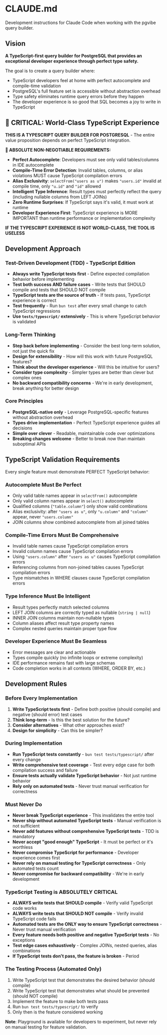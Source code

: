 # CLAUDE.md

Development instructions for Claude Code when working with the pgvibe query builder.

## Vision

**A TypeScript-first query builder for PostgreSQL that provides an exceptional developer experience through perfect type safety.**

The goal is to create a query builder where:
- TypeScript developers feel at home with perfect autocomplete and compile-time validation
- PostgreSQL's full feature set is accessible without abstraction overhead
- Type safety eliminates runtime query errors before they happen
- The developer experience is so good that SQL becomes a joy to write in TypeScript

## 🚨 CRITICAL: World-Class TypeScript Experience

**THIS IS A TYPESCRIPT QUERY BUILDER FOR POSTGRESQL** - The entire value proposition depends on perfect TypeScript integration.

**🎯 ABSOLUTE NON-NEGOTIABLE REQUIREMENTS:**
- **Perfect Autocomplete**: Developers must see only valid tables/columns in IDE autocomplete
- **Compile-Time Error Detection**: Invalid tables, columns, or alias violations MUST cause TypeScript compilation errors
- **Alias Exclusivity**: `selectFrom("users as u")` makes `"users.id"` invalid at compile time, only `"u.id"` and `"id"` allowed
- **Intelligent Type Inference**: Result types must perfectly reflect the query (including nullable columns from LEFT JOINs)
- **Zero Runtime Surprises**: If TypeScript says it's valid, it must work at runtime
- **Developer Experience First**: TypeScript experience is MORE IMPORTANT than runtime performance or implementation complexity

**IF THE TYPESCRIPT EXPERIENCE IS NOT WORLD-CLASS, THE TOOL IS USELESS**

## Development Approach

### Test-Driven Development (TDD) - TypeScript Edition
- **Always write TypeScript tests first** - Define expected compilation behavior before implementing
- **Test both success AND failure cases** - Write tests that SHOULD compile and tests that SHOULD NOT compile
- **TypeScript tests are the source of truth** - If tests pass, TypeScript experience is correct
- **Test frequently** - Run `bun test` after every small change to catch TypeScript regressions
- **Use `tests/typescript/` extensively** - This is where TypeScript behavior is validated

### Long-Term Thinking
- **Step back before implementing** - Consider the best long-term solution, not just the quick fix
- **Design for extensibility** - How will this work with future PostgreSQL features?
- **Think about the developer experience** - Will this be intuitive for users?
- **Consider type complexity** - Simpler types are better than clever but complex ones
- **No backward compatibility concerns** - We're in early development, break anything for better design

### Core Principles
- **PostgreSQL-native only** - Leverage PostgreSQL-specific features without abstraction overhead
- **Types drive implementation** - Perfect TypeScript experience guides all decisions
- **Simple over clever** - Readable, maintainable code over optimizations
- **Breaking changes welcome** - Better to break now than maintain suboptimal APIs

## TypeScript Validation Requirements

Every single feature must demonstrate PERFECT TypeScript behavior:

### Autocomplete Must Be Perfect
- Only valid table names appear in `selectFrom()` autocomplete
- Only valid column names appear in `select()` autocomplete  
- Qualified columns (`"table.column"`) only show valid combinations
- Alias exclusivity: after `"users as u"`, only `"u.column"` and `"column"` appear, never `"users.column"`
- JOIN columns show combined autocomplete from all joined tables

### Compile-Time Errors Must Be Comprehensive
- Invalid table names cause TypeScript compilation errors
- Invalid column names cause TypeScript compilation errors
- Using `"users.column"` after `"users as u"` causes TypeScript compilation errors
- Referencing columns from non-joined tables causes TypeScript compilation errors
- Type mismatches in WHERE clauses cause TypeScript compilation errors

### Type Inference Must Be Intelligent
- Result types perfectly match selected columns
- LEFT JOIN columns are correctly typed as nullable (`string | null`)
- INNER JOIN columns maintain non-nullable types
- Column aliases affect result type property names
- Complex nested queries maintain proper type flow

### Developer Experience Must Be Seamless
- Error messages are clear and actionable
- Types compile quickly (no infinite loops or extreme complexity)
- IDE performance remains fast with large schemas
- Code completion works in all contexts (WHERE, ORDER BY, etc.)

## Development Rules

### Before Every Implementation
1. **Write TypeScript tests first** - Define both positive (should compile) and negative (should error) test cases
2. **Think long-term** - Is this the best solution for the future?
3. **Consider alternatives** - What other approaches exist?
4. **Design for simplicity** - Can this be simpler?

### During Implementation
- **Run TypeScript tests constantly** - `bun test tests/typescript/` after every change
- **Write comprehensive test coverage** - Test every edge case for both compilation success and failure
- **Ensure tests actually validate TypeScript behavior** - Not just runtime behavior
- **Rely only on automated tests** - Never trust manual verification for correctness

### Must Never Do
- **Never break TypeScript experience** - This invalidates the entire tool
- **Never ship without automated TypeScript tests** - Manual verification is not sufficient
- **Never add features without comprehensive TypeScript tests** - TDD is mandatory
- **Never accept "good enough" TypeScript** - It must be perfect or it's worthless
- **Never compromise TypeScript for performance** - Developer experience comes first
- **Never rely on manual testing for TypeScript correctness** - Only automated tests count
- **Never compromise for backward compatibility** - We're in early development

### TypeScript Testing is ABSOLUTELY CRITICAL
- **ALWAYS write tests that SHOULD compile** - Verify valid TypeScript code works
- **ALWAYS write tests that SHOULD NOT compile** - Verify invalid TypeScript code fails
- **Automated tests are the ONLY way to ensure TypeScript correctness** - Never trust manual verification
- **Every feature needs both positive and negative TypeScript tests** - No exceptions
- **Test edge cases exhaustively** - Complex JOINs, nested queries, alias combinations
- **If TypeScript tests don't pass, the feature is broken** - Period

### The Testing Process (Automated Only)
1. Write TypeScript test that demonstrates the desired behavior (should compile)
2. Write TypeScript test that demonstrates what should be prevented (should NOT compile)  
3. Implement the feature to make both tests pass
4. Run `bun test tests/typescript/` to verify
5. Only then is the feature considered working

**Note**: Playground is available for developers to experiment, but never rely on manual testing for feature validation.